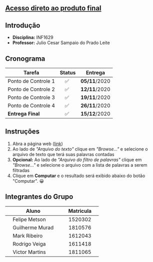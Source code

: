 ## [Acesso direto ao produto final](https://MarkRibeiro.github.io)

## Introdução
- **Disciplina:** INF1629
- **Professor:** Julio Cesar Sampaio do Prado Leite

## Cronograma
|Tarefa|Status|Entrega|
|------|------|-------|
|Ponto de Controle 1| ✅ |**05/11**/2020|
|Ponto de Controle 2| ✅ |**12/11**/2020|
|Ponto de Controle 3| ✅ |**19/11**/2020|
|Ponto de Controle 4| ✅ |**26/11**/2020|
|**Entrega Final**| ✅ |**15/12**/2020|

## Instruções
1. Abra a página web ([link](https://MarkRibeiro.github.io))
2. Ao lado de *"Arquivo do texto"* clique em *"Browse..."* e selecione o arquivo de texto que terá suas palavras contadas
3. **Opcional:** Ao lado de *"Arquivo do filtro de palavras"* clique em *"Browse..."* e selecione o arquivo com a lista de palavras a serem filtradas
4. Clique em **Computar** e o resultado será exibido abaixo do botão "Computar". 😀

## Integrantes do Grupo
|Aluno|Matricula|
|------|------|
| Felipe Metson | 1520302 |
| Guilherme Murad | 1810576 |
| Mark Ribeiro | 1612043 |
| Rodrigo Veiga | 1611418 |     
| Victor Martins | 1811065 |
